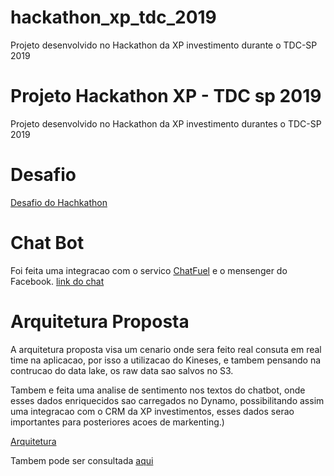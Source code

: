 # hackathon_xp_tdc_2019
Projeto desenvolvido no Hackathon da XP investimento durante o TDC-SP 2019
# Projeto Hackathon XP - TDC sp 2019

Projeto desenvolvido no Hackathon da XP investimento durantes o TDC-SP 2019

# Desafio 
[Desafio do Hachkathon](https://github.com/whrocha/hackathon_xp_tdc_2019/blob/master/Imagem%20do%20iOS.jpg)

# Chat Bot
Foi feita uma integracao com o servico [ChatFuel](https://chatfuel.com/) e o mensenger do Facebook.
[link do chat](https://web.facebook.com/messages/t/aprendendoainvestirmelhor)

# Arquitetura Proposta
A arquitetura proposta visa um cenario onde sera feito real consuta em real time na aplicacao, por isso a utilizacao do Kineses, e tambem pensando na contrucao do data lake, os raw data sao salvos no S3.

Tambem e feita uma analise de sentimento nos textos do chatbot, onde esses dados enriquecidos sao carregados no Dynamo, possibilitando assim uma integracao com o CRM da XP investimentos, esses dados serao
importantes para posteriores acoes de markenting.)


[Arquitetura](https://github.com/whrocha/hackathon_xp_tdc_2019/blob/master/Streaming%20Data%20Architecture%20Chat%20Bot%20V2.png)

Tambem pode ser consultada [aqui](https://cloudcraft.co/view/10e7d7cd-09e5-40cf-979c-19c5da57bb54?key=tPPFZuo-ScvPy7gsUZNXDw)

